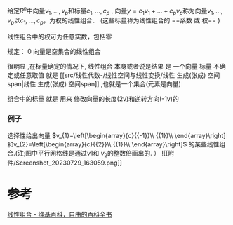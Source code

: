 
给定$R^{n}$中向量$v_{1},\dots,v_p$和标量$c_{1},\dots,c_p$ ,
向量$y=c_{1}v_{1}+\dots+c_pv_p$称为向量$v_{1},\dots,v_p$以$c_{1},\dots,c_p$，为权的线性组合．
	(这些标量称为线性组合的 ==系数 或 权== )

线性组合中的权可为任意实数，包括零

规定： ${\displaystyle 0}$ 向量是空集合的线性组合


很明显 ,在标量确定的情况下, 线性组合 本身或者说是结果 是 一个向量
	标量 不确定或任意取值 就是 [[src/线性代数-/线性空间与线性变换/线性 生成(张成) 空间span|线性 生成(张成) 空间span]] ,也就是一个集合(元素是向量)
	
组合中的标量 就是 用来 修改向量的长度(2v)和逆转方向(-1v)的

### 例子
选择性给出向量 $v_{1}=\left[\begin{array}{c}{{-1}}\\ {{1}}\\ \end{array}\right]和v_{2}=\left[\begin{array}{c}{{2}}\\ {{1}}\\  \end{array}\right]$ 的某些线性组合.(注;图中平行网格线是通过$v1$和 $v_{2}$的整数倍画出的. ）
![[附件/Screenshot_20230729_163059.png]]


# 参考
[线性组合 - 维基百科，自由的百科全书](https://zh.wikipedia.org/zh-cn/%E7%BA%BF%E6%80%A7%E7%BB%84%E5%90%88)
